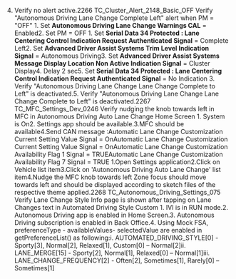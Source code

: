 4. Verify no alert active.2266 TC_Cluster_Alert_2148_Basic_OFF Verify "Autonomous Driving Lane Change Complete Left" alert when PM = "OFF" 1. Set **Autonomous Driving Lane Change Warnings CAL** = Enabled2. Set PM = OFF 1. Set **Serial Data 34 Protected : Lane Centering Control Indication Request Authenticated Signal** = Complete Left2. Set **Advanced Driver Assist Systems Trim Level Indication Signal** = Autonomous Driving3. Set **Advanced Driver Assist Systems Message Display Location Non Active Indication Signal** = Cluster Display4. Delay 2 sec5. Set **Serial Data 34 Protected : Lane Centering Control Indication Request Authenticated Signal** = No Indication 3. Verify "Autonomous Driving Lane Change Lane Change Complete to Left" is deactivated.5. Verify "Autonomous Driving Lane Change Lane Change Complete to Left" is deactivated.2267 TC_MFC_Settings_Dev_0246 Verify nudging the knob towards left in MFC in Autonomous Driving Auto Lane Change Home Screen 1. System is On2. Settings app should be available.3.MFC should be available4.Send CAN message :Automatic Lane Change Customization Current Setting Value Signal = OnAutomatic Lane Change Customization Current Setting Value Signal = OnAutomatic Lane Change Customization Availability Flag 1 Signal = TRUEAutomatic Lane Change Customization Availability Flag 7 Signal = TRUE 1.Open Settings application2.Click on Vehicle list item3.Click on 'Autonomous Driving Auto Lane Change' list item4.Nudge the MFC knob towards left Zone focus should move towards left and should be displayed according to sketch files of the respective theme applied.2268 TC_Autonomous_Driving_Settings_075 Verify Lane Change Style Info page is shown after tapping on Lane Changes text in Automated Driving Style Custom 1. IVI is in RUN mode.2. Autonomous Driving app is enabled in Home Screen.3. Autonomous Driving subscription is enabled in Back Office.4. Using Mock FSA, preferenceType - availableValues- selectedValue are enabled in getPreferenceList() as following:i. AUTOMATED_DRIVING_STYLE[0] - Sporty[3], Normal[2], Relaxed[1], Custom[0] – Normal[2]ii. LANE_MERGE[15] - Sporty[2], Normal[1], Relaxed[0] – Normal[1]iii. LANE_CHANGE_FREQUENCY[2] - Often[2], Sometimes[1], Rarely[0] – Sometimes[1]